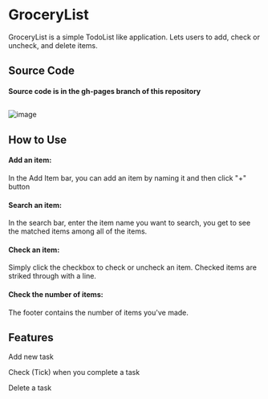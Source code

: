 # GroceryList
GroceryList is a simple TodoList like application. Lets users to add, check or uncheck, and delete items.
## Source Code
#### Source code is in the gh-pages branch of this repository
##
![image](https://user-images.githubusercontent.com/76241066/215101610-82ba8322-62e0-4ebe-8784-eb4a4fca65d0.png)

## How to Use
#### Add an item:
In the Add Item bar, you can add an item by naming it and then click "+" button

#### Search an item:
In the search bar, enter the item name you want to search, you get to see the matched items among all of the items.

#### Check an item:
Simply click the checkbox to check or uncheck an item.
Checked items are striked through with a line.

#### Check the number of items:
The footer contains the number of items you've made.

## Features
Add new task

Check (Tick) when you complete a task

Delete a task
